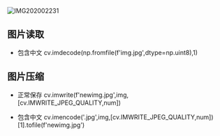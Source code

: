 ![IMG202002231](/images/山1.jpg)  

## 图片读取
- 包含中文 cv.imdecode(np.fromfile(f'img.jpg',dtype=np.uint8),1)
## 图片压缩
- 正常保存 cv.imwrite(f'newimg.jpg',img,[cv.IMWRITE_JPEG_QUALITY,num])

- 包含中文 cv.imencode('.jpg',img,[cv.IMWRITE_JPEG_QUALITY,num])[1].tofile(f'newimg.jpg')